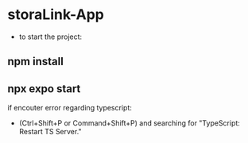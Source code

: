 # storaLink-App


- to start the project: 

## npm install
## npx expo start


if encouter error regarding typescript: 
- (Ctrl+Shift+P or Command+Shift+P) and searching for "TypeScript: Restart TS Server."